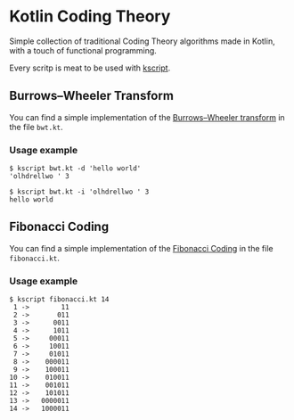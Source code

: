 # Kotlin Coding Theory

Simple collection of traditional Coding Theory algorithms made in Kotlin, with a touch of functional programming.

Every scritp is meat to be used with [kscript](https://github.com/holgerbrandl/kscript).

## Burrows–Wheeler Transform

You can find a simple implementation of the [Burrows–Wheeler transform](https://en.wikipedia.org/wiki/Burrows%E2%80%93Wheeler_transform) in the file `bwt.kt`.

### Usage example

```
$ kscript bwt.kt -d 'hello world'
'olhdrellwo ' 3

$ kscript bwt.kt -i 'olhdrellwo ' 3 
hello world
```

## Fibonacci Coding

You can find a simple implementation of the [Fibonacci Coding](https://en.wikipedia.org/wiki/Fibonacci_coding) in the file `fibonacci.kt`.

### Usage example

```
$ kscript fibonacci.kt 14          
 1 ->        11
 2 ->       011
 3 ->      0011
 4 ->      1011
 5 ->     00011
 6 ->     10011
 7 ->     01011
 8 ->    000011
 9 ->    100011
10 ->    010011
11 ->    001011
12 ->    101011
13 ->   0000011
14 ->   1000011
```
